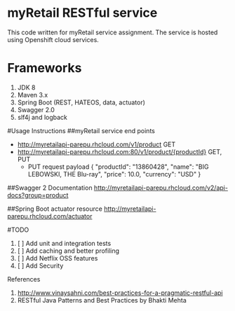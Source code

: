 # myRetail RESTful service
This code written for myRetail service assignment. The service is hosted using Openshift cloud services. 

# Frameworks
1. JDK 8
2. Maven 3.x
3. Spring Boot (REST, HATEOS, data, actuator)
4. Swagger 2.0
5. slf4j and logback

#Usage Instructions
##myRetail service end points
  - http://myretailapi-parepu.rhcloud.com/v1/product GET
  - http://myretailapi-parepu.rhcloud.com:80/v1/product/{productId} GET, PUT
    * PUT request payload
      {
          "productId": "13860428",
          "name": "BIG LEBOWSKI, THE Blu-ray",
          "price": 10.0,
          "currency": "USD"
      }

##Swagger 2 Documentation
    http://myretailapi-parepu.rhcloud.com/v2/api-docs?group=product
  
##Spring Boot actuator resource
    http://myretailapi-parepu.rhcloud.com/actuator

#TODO
1. [ ] Add unit and integration tests
2. [ ] Add caching and better profiling
3. [ ] Add Netflix OSS features
4. [ ] Add Security

References
1. http://www.vinaysahni.com/best-practices-for-a-pragmatic-restful-api
2. RESTful Java Patterns and Best Practices by Bhakti Mehta
